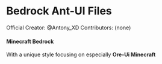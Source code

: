 # Bedrock Ant-UI Files
Official Creator: @Antony_XD Contributors: (none)

#### Minecraft Bedrock

With a unique style focusing on especially **Ore-Ui Minecraft**